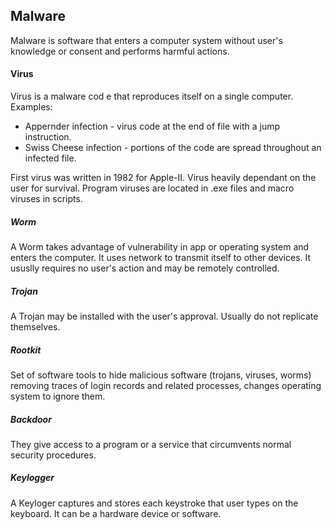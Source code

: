 ## Malware
Malware is software that enters a computer system without user's knowledge or consent and performs harmful actions.

#### Virus
Virus is a malware cod e that reproduces itself on a single computer.
Examples:
- Appernder infection - virus code at the end of file with a jump instruction.
- Swiss Cheese infection - portions of the code are spread throughout an infected file.

First virus was written in 1982 for Apple-II. Virus heavily dependant on the user for survival. Program viruses are located in .exe files and macro viruses in scripts.

##### Worm
A Worm takes advantage of vulnerability in app or operating system and enters the computer. It uses network to transmit itself to other devices. It ususlly requires no user's action and may be remotely controlled.

##### Trojan
A Trojan may be installed with the user's approval. Usually do not replicate themselves.

##### Rootkit
Set of software tools to hide malicious software (trojans, viruses, worms) removing traces of login records and related processes, changes operating system to ignore them.

##### Backdoor
They give access to a program or a service that circumvents normal security procedures.

##### Keylogger
A Keyloger captures and stores each keystroke that user types on the keyboard. It can be a hardware device or software.


